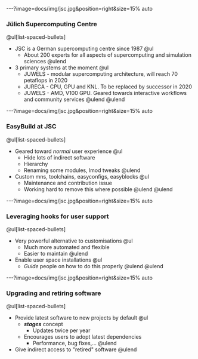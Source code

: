 ---?image=docs/img/jsc.jpg&position=right&size=15% auto

### Jülich Supercomputing Centre
@ul[list-spaced-bullets]
* JSC is a German supercomputing centre since 1987
    @ul[](false)
    * About 200 experts for all aspects of supercomputing and simulation sciences
    @ulend
* 3 primary systems at the moment
    @ul[](false)
    * JUWELS - modular supercomputing architecture, will reach 70 petaflops in 2020
    * JURECA - CPU, GPU and KNL. To be replaced by successor in 2020
    * JUWELS - AMD, V100 GPU. Geared towards interactive workflows and community services
    @ulend
@ulend
  
---?image=docs/img/jsc.jpg&position=right&size=15% auto

### EasyBuild at JSC

@ul[list-spaced-bullets]
* Geared toward *normal* user experience
    @ul[](false)
    * Hide lots of indirect software
    * Hierarchy
    * Renaming some modules, lmod tweaks
    @ulend
* Custom mns, toolchains, easyconfigs, easyblocks
    @ul[](false)
    * Maintenance and contribution issue
    * Working hard to remove this where possible
    @ulend
@ulend

---?image=docs/img/jsc.jpg&position=right&size=15% auto

### Leveraging hooks for user support

@ul[list-spaced-bullets]
* Very powerful alternative to customisations
    @ul[](false)
    * Much more automated and flexible
    * Easier to maintain
    @ulend
* Enable user space installations
    @ul[](false)
    * *Guide* people on how to do this properly
    @ulend
@ulend

---?image=docs/img/jsc.jpg&position=right&size=15% auto

### Upgrading and retiring software

@ul[list-spaced-bullets]
* Provide latest software to new projects by default
    @ul[](false)
    * ***stages*** concept
        * Updates twice per year
    * Encourages users to adopt latest dependencies
        * Performance, bug fixes,...
    @ulend
* Give indirect access to "retired" software
@ulend